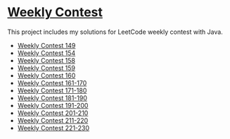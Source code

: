 # [Weekly Contest](https://leetcode.com/contest/)
This project includes my solutions for LeetCode weekly contest with Java.

- [Weekly Contest 149](https://github.com/wayne1116/LeetCode/tree/master/Weekly%20Contest/Weekly%20Contest%20149)  
- [Weekly Contest 154](https://github.com/wayne1116/LeetCode/tree/master/Weekly%20Contest/Weekly%20Contest%20154)
- [Weekly Contest 158](https://github.com/wayne1116/LeetCode/tree/master/Weekly%20Contest/Weekly%20Contest%20158)
- [Weekly Contest 159](https://github.com/wayne1116/LeetCode/tree/master/Weekly%20Contest/Weekly%20Contest%20159)
- [Weekly Contest 160](https://github.com/wayne1116/LeetCode/tree/master/Weekly%20Contest/Weekly%20Contest%20160)
- [Weekly Contest 161-170](https://github.com/wayne1116/LeetCode/tree/master/Weekly%20Contest/Weekly%20Contest(161-170))
- [Weekly Contest 171-180](https://github.com/wayne1116/LeetCode/tree/master/Weekly%20Contest/Weekly%20Contest(171-180))
- [Weekly Contest 181-190](https://github.com/wayne1116/LeetCode/tree/master/Weekly%20Contest/Weekly%20Contest(181-190))
- [Weekly Contest 191-200](https://github.com/wayne1116/LeetCode/tree/master/Weekly%20Contest/Weekly%20Contest(191-200))
- [Weekly Contest 201-210](https://github.com/wayne1116/LeetCode/tree/master/Weekly%20Contest/Weekly%20Contest(201-210))
- [Weekly Contest 211-220](https://github.com/wayne1116/LeetCode/tree/master/Weekly%20Contest/Weekly%20Contest(211-220))
- [Weekly Contest 221-230](https://github.com/wayne1116/LeetCode/tree/master/Weekly%20Contest/Weekly%20Contest(221-230))

